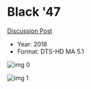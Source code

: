 # Black '47

[Discussion Post](https://www.avsforum.com/threads/bass-eq-for-filtered-movies.2995212/post-57298002)

* Year: 2018
* Format: DTS-HD MA 5.1

![img 0](https://i.imgur.com/EhWNPsx.jpg)

![img 1](https://i.imgur.com/eD1JkeI.jpg)

